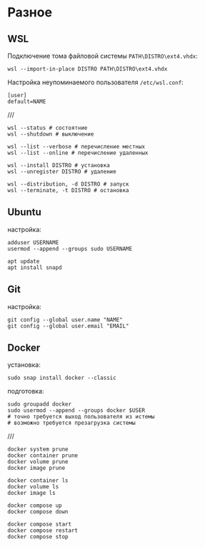 # Разное

## WSL
Подключение тома файловой системы `PATH\DISTRO\ext4.vhdx`:
```console
wsl --import-in-place DISTRO PATH\DISTRO\ext4.vhdx
```
Настройка неупоминаемого пользователя `/etc/wsl.conf`:
```console
[user]
default=NAME
```
///
```console
wsl --status # состоятние
wsl --shutdown # выключение

wsl --list --verbose # перечисление местных
wsl --list --online # перечисление удаленных

wsl --install DISTRO # установка
wsl --unregister DISTRO # удаление

wsl --distribution, -d DISTRO # запуск
wsl --terminate, -t DISTRO # остановка
```
## Ubuntu
настройка:
```console
adduser USERNAME
usermod --append --groups sudo USERNAME
```
```console
apt update
apt install snapd
```
## Git
настройка:
```console
git config --global user.name "NAME"
git config --global user.email "EMAIL"
```
## Docker
установка:
```console
sudo snap install docker --classic
```
подготовка:
```
sudo groupadd docker
sudo usermod --append --groups docker $USER
# точно требуется выход пользователя из истемы
# возможно требуется презагрузка системы
```
///
```console
docker system prune
docker container prune
docker volume prune
docker image prune

docker container ls
docker volume ls
docker image ls

docker compose up
docker compose down

docker compose start
docker compose restart
docker compose stop
```
 